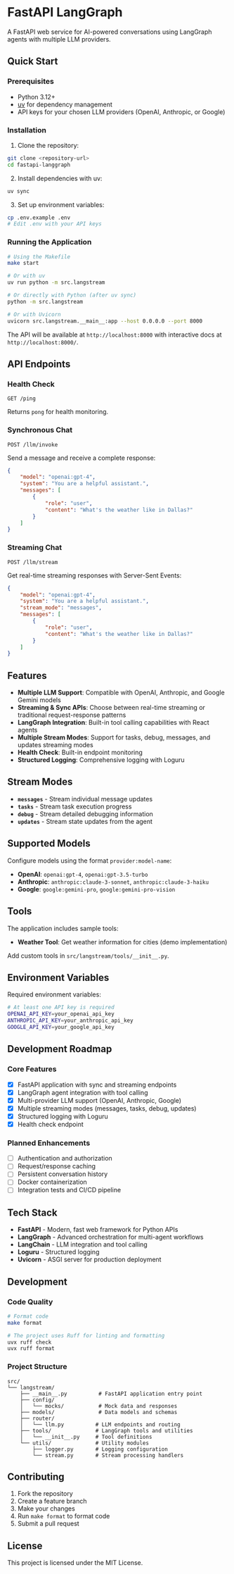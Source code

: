# FastAPI LangGraph

A FastAPI web service for AI-powered conversations using LangGraph agents with multiple LLM providers.

## Quick Start

### Prerequisites

- Python 3.12+
- [uv](https://docs.astral.sh/uv/) for dependency management
- API keys for your chosen LLM providers (OpenAI, Anthropic, or Google)

### Installation

1. Clone the repository:

```bash
git clone <repository-url>
cd fastapi-langgraph
```

2. Install dependencies with uv:

```bash
uv sync
```

3. Set up environment variables:

```bash
cp .env.example .env
# Edit .env with your API keys
```

### Running the Application

```bash
# Using the Makefile
make start

# Or with uv
uv run python -m src.langstream

# Or directly with Python (after uv sync)
python -m src.langstream

# Or with Uvicorn
uvicorn src.langstream.__main__:app --host 0.0.0.0 --port 8000
```

The API will be available at `http://localhost:8000` with interactive docs at `http://localhost:8000/`.

## API Endpoints

### Health Check

```http
GET /ping
```

Returns `pong` for health monitoring.

### Synchronous Chat

```http
POST /llm/invoke
```

Send a message and receive a complete response:

```json
{
    "model": "openai:gpt-4",
    "system": "You are a helpful assistant.",
    "messages": [
        {
            "role": "user",
            "content": "What's the weather like in Dallas?"
        }
    ]
}
```

### Streaming Chat

```http
POST /llm/stream
```

Get real-time streaming responses with Server-Sent Events:

```json
{
    "model": "openai:gpt-4",
    "system": "You are a helpful assistant.",
    "stream_mode": "messages",
    "messages": [
        {
            "role": "user",
            "content": "What's the weather like in Dallas?"
        }
    ]
}
```

## Features

- **Multiple LLM Support**: Compatible with OpenAI, Anthropic, and Google Gemini models
- **Streaming & Sync APIs**: Choose between real-time streaming or traditional request-response patterns
- **LangGraph Integration**: Built-in tool calling capabilities with React agents
- **Multiple Stream Modes**: Support for tasks, debug, messages, and updates streaming modes
- **Health Check**: Built-in endpoint monitoring
- **Structured Logging**: Comprehensive logging with Loguru

## Stream Modes

- **`messages`** - Stream individual message updates
- **`tasks`** - Stream task execution progress
- **`debug`** - Stream detailed debugging information
- **`updates`** - Stream state updates from the agent

## Supported Models

Configure models using the format `provider:model-name`:

- **OpenAI**: `openai:gpt-4`, `openai:gpt-3.5-turbo`
- **Anthropic**: `anthropic:claude-3-sonnet`, `anthropic:claude-3-haiku`
- **Google**: `google:gemini-pro`, `google:gemini-pro-vision`

## Tools

The application includes sample tools:

- **Weather Tool**: Get weather information for cities (demo implementation)

Add custom tools in `src/langstream/tools/__init__.py`.

## Environment Variables

Required environment variables:

```bash
# At least one API key is required
OPENAI_API_KEY=your_openai_api_key
ANTHROPIC_API_KEY=your_anthropic_api_key
GOOGLE_API_KEY=your_google_api_key
```

## Development Roadmap

### Core Features
- [x] FastAPI application with sync and streaming endpoints
- [x] LangGraph agent integration with tool calling
- [x] Multi-provider LLM support (OpenAI, Anthropic, Google)
- [x] Multiple streaming modes (messages, tasks, debug, updates)
- [x] Structured logging with Loguru
- [x] Health check endpoint

### Planned Enhancements
- [ ] Authentication and authorization
- [ ] Request/response caching
- [ ] Persistent conversation history
- [ ] Docker containerization
- [ ] Integration tests and CI/CD pipeline

## Tech Stack

- **FastAPI** - Modern, fast web framework for Python APIs
- **LangGraph** - Advanced orchestration for multi-agent workflows
- **LangChain** - LLM integration and tool calling
- **Loguru** - Structured logging
- **Uvicorn** - ASGI server for production deployment

## Development

### Code Quality

```bash
# Format code
make format

# The project uses Ruff for linting and formatting
uvx ruff check
uvx ruff format
```

### Project Structure

```
src/
└── langstream/
    ├── __main__.py          # FastAPI application entry point
    ├── config/
    │   └── mocks/           # Mock data and responses
    ├── models/              # Data models and schemas
    ├── router/
    │   └── llm.py          # LLM endpoints and routing
    ├── tools/              # LangGraph tools and utilities
    │   └── __init__.py     # Tool definitions
    └── utils/              # Utility modules
        ├── logger.py       # Logging configuration
        └── stream.py       # Stream processing handlers
```

## Contributing

1. Fork the repository
2. Create a feature branch
3. Make your changes
4. Run `make format` to format code
5. Submit a pull request

## License

This project is licensed under the MIT License.